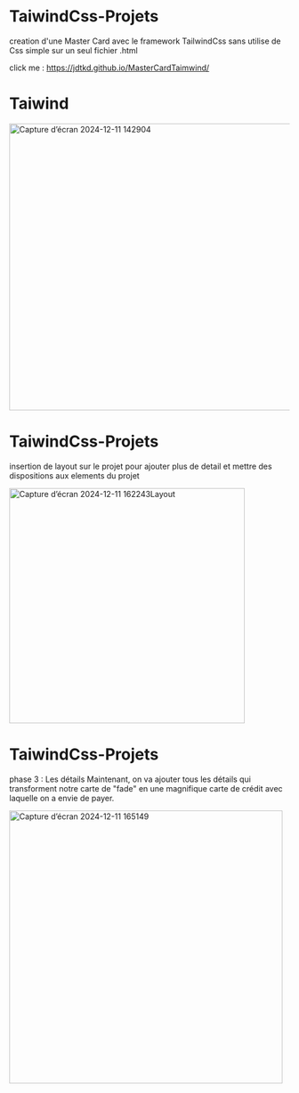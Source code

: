 ﻿# TaiwindCss-Projets
 creation d'une Master Card avec  le framework TailwindCss sans utilise de Css simple sur un seul fichier .html
 
click me : https://jdtkd.github.io/MasterCardTaimwind/

 

 
# Taiwind

<img width="516" alt="Capture d’écran 2024-12-11 142904" src="https://github.com/user-attachments/assets/1e836930-74f6-4dcf-b5e2-b7462027a202" />



# TaiwindCss-Projets
 insertion de layout sur le projet pour ajouter plus de detail et mettre des dispositions aux elements du projet
 
 <img width="423" alt="Capture d’écran 2024-12-11 162243Layout" src="https://github.com/user-attachments/assets/8525bcc4-d32e-421f-8a5d-0244e6d01fb0" />
 

# TaiwindCss-Projets
  phase  3 : Les détails
Maintenant, on va ajouter tous les détails qui transforment notre carte de "fade" en une magnifique carte de crédit avec laquelle on a envie de payer.


<img width="491" alt="Capture d’écran 2024-12-11 165149" src="https://github.com/user-attachments/assets/aabff1bf-b224-42a1-9902-6c8d55c0e7d8" />


